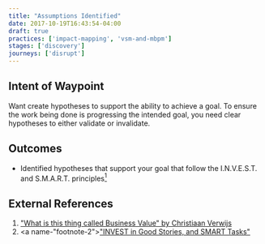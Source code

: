 ```yaml
---
title: "Assumptions Identified"
date: 2017-10-19T16:43:54-04:00
draft: true
practices: ['impact-mapping', 'vsm-and-mbpm']
stages: ['discovery']
journeys: ['disrupt']
---
```

## Intent of Waypoint
Want create hypotheses to support the ability to achieve a goal. To ensure the work being done is progressing the intended goal, you need clear hypotheses to either validate or invalidate.

## Outcomes

- Identified hypotheses that support your goal that follow the I.N.V.E.S.T. and S.M.A.R.T. principles[<sup>1</sup>](footnote-2)

## External References
1. <a name="footnote-1"></a>["What is this thing called Business Value" by Christiaan Verwijs](https://blog.agilistic.nl/what-is-this-thing-called-business-value/)
2. <a name-"footnote-2"></a>["INVEST in Good Stories, and SMART Tasks"](https://xp123.com/articles/invest-in-good-stories-and-smart-tasks/)
